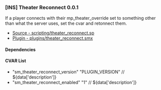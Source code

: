 ### [INS] Theater Reconnect 0.0.1

If a player connects with their mp_theater_override set to something other than what the server uses, set the cvar and retonnect them.

 * [Source - scripting/theater_reconnect.sp](https://github.com/jaredballou/insurgency-sourcemod/blob/master/scripting/theater_reconnect.sp?raw=true)
 * [Plugin - plugins/theater_reconnect.smx](https://github.com/jaredballou/insurgency-sourcemod/blob/master/plugins/theater_reconnect.smx?raw=true)

#### Dependencies
#### CVAR List
 * "sm_theater_reconnect_version" "PLUGIN_VERSION" // ${data['description']}
 * "sm_theater_reconnect_enabled" "1" // ${data['description']}
